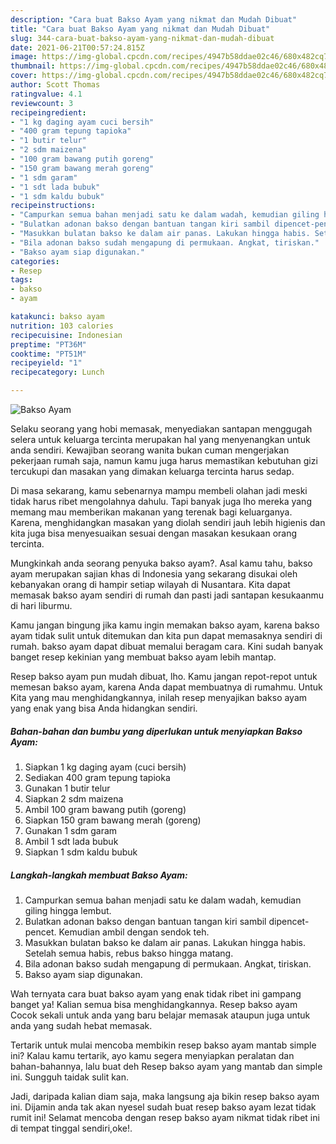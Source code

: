 ```yaml
---
description: "Cara buat Bakso Ayam yang nikmat dan Mudah Dibuat"
title: "Cara buat Bakso Ayam yang nikmat dan Mudah Dibuat"
slug: 344-cara-buat-bakso-ayam-yang-nikmat-dan-mudah-dibuat
date: 2021-06-21T00:57:24.815Z
image: https://img-global.cpcdn.com/recipes/4947b58ddae02c46/680x482cq70/bakso-ayam-foto-resep-utama.jpg
thumbnail: https://img-global.cpcdn.com/recipes/4947b58ddae02c46/680x482cq70/bakso-ayam-foto-resep-utama.jpg
cover: https://img-global.cpcdn.com/recipes/4947b58ddae02c46/680x482cq70/bakso-ayam-foto-resep-utama.jpg
author: Scott Thomas
ratingvalue: 4.1
reviewcount: 3
recipeingredient:
- "1 kg daging ayam cuci bersih"
- "400 gram tepung tapioka"
- "1 butir telur"
- "2 sdm maizena"
- "100 gram bawang putih goreng"
- "150 gram bawang merah goreng"
- "1 sdm garam"
- "1 sdt lada bubuk"
- "1 sdm kaldu bubuk"
recipeinstructions:
- "Campurkan semua bahan menjadi satu ke dalam wadah, kemudian giling hingga lembut."
- "Bulatkan adonan bakso dengan bantuan tangan kiri sambil dipencet-pencet. Kemudian ambil dengan sendok teh."
- "Masukkan bulatan bakso ke dalam air panas. Lakukan hingga habis. Setelah semua habis, rebus bakso hingga matang."
- "Bila adonan bakso sudah mengapung di permukaan. Angkat, tiriskan."
- "Bakso ayam siap digunakan."
categories:
- Resep
tags:
- bakso
- ayam

katakunci: bakso ayam 
nutrition: 103 calories
recipecuisine: Indonesian
preptime: "PT36M"
cooktime: "PT51M"
recipeyield: "1"
recipecategory: Lunch

---
```



![Bakso Ayam](https://img-global.cpcdn.com/recipes/4947b58ddae02c46/680x482cq70/bakso-ayam-foto-resep-utama.jpg)

Selaku seorang yang hobi memasak, menyediakan santapan menggugah selera untuk keluarga tercinta merupakan hal yang menyenangkan untuk anda sendiri. Kewajiban seorang  wanita bukan cuman mengerjakan pekerjaan rumah saja, namun kamu juga harus memastikan kebutuhan gizi tercukupi dan masakan yang dimakan keluarga tercinta harus sedap.

Di masa  sekarang, kamu sebenarnya mampu membeli olahan jadi meski tidak harus ribet mengolahnya dahulu. Tapi banyak juga lho mereka yang memang mau memberikan makanan yang terenak bagi keluarganya. Karena, menghidangkan masakan yang diolah sendiri jauh lebih higienis dan kita juga bisa menyesuaikan sesuai dengan masakan kesukaan orang tercinta. 



Mungkinkah anda seorang penyuka bakso ayam?. Asal kamu tahu, bakso ayam merupakan sajian khas di Indonesia yang sekarang disukai oleh kebanyakan orang di hampir setiap wilayah di Nusantara. Kita dapat memasak bakso ayam sendiri di rumah dan pasti jadi santapan kesukaanmu di hari liburmu.

Kamu jangan bingung jika kamu ingin memakan bakso ayam, karena bakso ayam tidak sulit untuk ditemukan dan kita pun dapat memasaknya sendiri di rumah. bakso ayam dapat dibuat memalui beragam cara. Kini sudah banyak banget resep kekinian yang membuat bakso ayam lebih mantap.

Resep bakso ayam pun mudah dibuat, lho. Kamu jangan repot-repot untuk memesan bakso ayam, karena Anda dapat membuatnya di rumahmu. Untuk Kita yang mau menghidangkannya, inilah resep menyajikan bakso ayam yang enak yang bisa Anda hidangkan sendiri.

<!--inarticleads1-->

##### Bahan-bahan dan bumbu yang diperlukan untuk menyiapkan Bakso Ayam:

1. Siapkan 1 kg daging ayam (cuci bersih)
1. Sediakan 400 gram tepung tapioka
1. Gunakan 1 butir telur
1. Siapkan 2 sdm maizena
1. Ambil 100 gram bawang putih (goreng)
1. Siapkan 150 gram bawang merah (goreng)
1. Gunakan 1 sdm garam
1. Ambil 1 sdt lada bubuk
1. Siapkan 1 sdm kaldu bubuk




<!--inarticleads2-->

##### Langkah-langkah membuat Bakso Ayam:

1. Campurkan semua bahan menjadi satu ke dalam wadah, kemudian giling hingga lembut.
1. Bulatkan adonan bakso dengan bantuan tangan kiri sambil dipencet-pencet. Kemudian ambil dengan sendok teh.
1. Masukkan bulatan bakso ke dalam air panas. Lakukan hingga habis. Setelah semua habis, rebus bakso hingga matang.
1. Bila adonan bakso sudah mengapung di permukaan. Angkat, tiriskan.
1. Bakso ayam siap digunakan.




Wah ternyata cara buat bakso ayam yang enak tidak ribet ini gampang banget ya! Kalian semua bisa menghidangkannya. Resep bakso ayam Cocok sekali untuk anda yang baru belajar memasak ataupun juga untuk anda yang sudah hebat memasak.

Tertarik untuk mulai mencoba membikin resep bakso ayam mantab simple ini? Kalau kamu tertarik, ayo kamu segera menyiapkan peralatan dan bahan-bahannya, lalu buat deh Resep bakso ayam yang mantab dan simple ini. Sungguh taidak sulit kan. 

Jadi, daripada kalian diam saja, maka langsung aja bikin resep bakso ayam ini. Dijamin anda tak akan nyesel sudah buat resep bakso ayam lezat tidak rumit ini! Selamat mencoba dengan resep bakso ayam nikmat tidak ribet ini di tempat tinggal sendiri,oke!.

